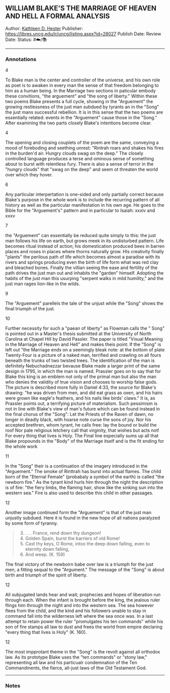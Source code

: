 ## WILLIAM BLAKE'S THE MARRIAGE OF HEAVEN AND HELL A FORMAL ANALYSIS

Author: [Kathleen D. Hester]()
Publisher: https://libres.uncg.edu/ir/uncg/listing.aspx?id=28027
Publish Date:
Review Date:
Status: #☁️/📚 

---

### Annotations

4 

To Blake man is the center and controller of the universe, and his own role as poet is to awaken in every man the sense of that freedom belonging to him as a human being. In the Marriage two sections in paticular embody these convitions, "the arguement" and "the song of liberty." Within these two poems Blake presents a full cycle, showing in the "Arguement" the growing restlessness of the just man subdued by tyrants an in the "Song" the just mans successful rebellion. It is in this sense that the two poems are essentially related: events in the "Arguement" cause those in the "Song." After examining the two parts closely Blake's intentions become clear. 

4 

The opening and closing couplets of the poem are the same, conveying a mood of foreboding and seething unrest: "Rintrah roars and shakes his fires in the burden'd air. Hungry clouds swag on the deep." The closely controlled language produces a terse and ominous sense of something about to burst with relentless fury. There is also a sense of terror in the "hungry clouds" that "swag on the deep" and seem ot threaten the world over which they hover.

6

Any particular interpertation is one-sided and only partially correct because Blake's purpose in the whole work is to include the recurring pattern of all history as well as the particular manifestation in his own age. He goes to the Bible for the "Arguement's" pattern and in particular to Isaiah: xxxiv and xxxv

7

the "Arguement" can essentially be reduced quite simply to this: the just man follows his life on earth, but grows meek in its undisturbed pattern. Life becomes ritual instead of action; his domestication produced bees in barren places and roses in places where thorns naturally grow. HIs creativity finally "plants" the perilous path of life which becomes almost a paradise with its rivers and springs producing even the birth of life form what was red clay and bleached bones. Finally the villian seeing the ease and fertility of the path drives the just man out and inhabits the "garden" himself. Adopting the habits of the just man this usurping "serpent walks in mild humility," and the just man rages lion-like in the wilds. 

9 

The "Arguement" parellels the tale of the unjust while the "Song" shows the final triumph of the just.

10 

Further necessity for such a "paean of liberty" as Flowman calls the " Song" is pointed out in a Master's thesis submitted at the University of North Carolina at Chapel Hill by David Passler. The paper is titled "Visual Meaning in the Marriage of Heaven and Hell" and makes theis point: If the "Song" is left out "the Marriage ends on a seemingly bleak note: at the bottom of plate Twenty-Four is a picture of a naked man, terrified and crawling on all fours beneath the trunks of two twisted trees. The identification of the man is definitely Nebuchadnezzar bevause Blake made a larger print of the same design in 1795, in which the man is named. Prassler goes on to say that for Blake this king is an emblem not only of the primal man but also the man who denies the validity of true vision and chooses to worship false gods. The picture is described more fully in Daniel 4:33, the source for Blake's drawing: "he was driven from men, and did eat grass as oxen, and his hairs were grown like eagle's feathers, and his nails like birds' claws." It is, as Prassler points out, a terrifying picture of materialism. Such pessimism is not in line with Blake's view of man's future which can be found instead in the final chorus of the "Song": Let the Priests of the Raven of dawn, no longer in deadly black, with hoarse note curse the sons of joy. Nor his accepted brethren, whom tyrant, he calls free: lay the bound or build the roof Nor pale religious letchery call that virginity, that wishes but acts not! For every thing that lives is Holy. The Final line especially sums up all that Blake propounds in the "Body" of the Marriage itself and is the fit ending for the whole work

11 

In the "Song" their is a continuation of the imagery introduced in the "Arguement." The smoke of Rinttrah has burst into actual flames. The child born of the "Eternal Female" (probabaly a symbol of the earth) is called "the newborn fire." As the tyrant kind hurls him through the night the description is of fire: "the fiery limbs, the flaming hair, show like the sinking sun into the western sea." Fire is also used to describe this child in other passages.

12 

Another image continued form the "Arguement" is that of the just man unjustly subdued. Here it is found in the new hope of all nations paralyzed by some form of tyranny. 

 > 
 > 3. . . . France, rend down thy dungeon!
 > 3. Golden Spain, burst the barriers of old Rome!
 > 3. Cast thy keys, O Rome, intoo the deep down falling, even to eternity down falling,
 > 3. And weep. (K. 159)

The final victory of the newboirn babe over law is a triumph for the just men, a fitting sequal to the "Argument." The message of the "Song" is about birth and triumph of the spirit of liberty.

12

All subjugated lands hear and wait; prophecies and hopes of liberation run through each. When the infant is brought before the king, the jealous ruler flings him through the night and into the western sea. The sea however flees from the child, and the kind and his followers unable to stay in command fall into the wilderness left where the sea once was. In a last attempt to retain power the ruler "promulgates his ten commands" while his son of fire stamps all law to dust and frees the world from empire declaring "every thing that lives is Holy" (K. 160). 

12

The most impprotant theme in the "Song" is the revolt against all orthodox law. As its prototype Blake uses the "ten commands" or "stony law," representing all law and his particualr condemnation of the Ten Commandments, the fierce, all-just laws of thw Old Testament God.

---

### Notes
